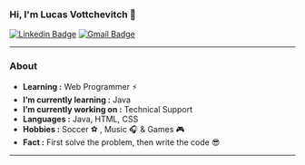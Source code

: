 ### Hi, I'm Lucas Vottchevitch 👋
[![Linkedin Badge](https://img.shields.io/badge/-Lucas_Vottchevitch-blue?style=flat-square&logo=Linkedin&logoColor=white&link=https://https://www.linkedin.com/in/lucasvottchevitch//)](https://www.linkedin.com/in/lucasvottchevitch/) [![Gmail Badge](https://img.shields.io/badge/-vottchelucas@gmail.com-c14438?style=flat-square&logo=Gmail&logoColor=white&link=mailto:vottchelucas@gmail.com)](mailto:vottchelucas@gmail.com)

---------------------------------------------------------------------------------------------------------------------------------------------------------------------------------
### About

-  **Learning :** Web Programmer :zap:
-  **I’m currently learning :** Java
-  **I’m currently working on :** Technical Support
-  **Languages :** Java, HTML, CSS
-  **Hobbies :** Soccer ⚽ , Music :headphones: & Games :video_game:
-  **Fact :** First solve the problem, then write the code :sunglasses:
---------------------------------------------------------------------------------------------------------------------------------------------------------------------------------
<!--
**LucasVottche/LucasVottche** is a ✨ _special_ ✨ repository because its `README.md` (this file) appears on your GitHub profile.

Here are some ideas to get you started:

- 🔭 I’m currently working on ...
- 🌱 I’m currently learning ...
- 👯 I’m looking to collaborate on ...
- 🤔 I’m looking for help with ...
- 💬 Ask me about ...
- 📫 How to reach me: ...
- 😄 Pronouns: ...
- ⚡ Fun fact: ...
-->
